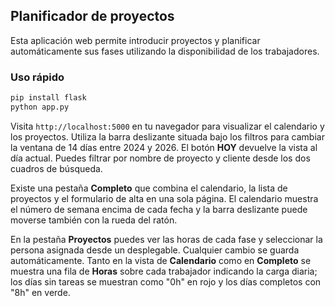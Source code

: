 ## Planificador de proyectos

Esta aplicación web permite introducir proyectos y planificar automáticamente sus
fases utilizando la disponibilidad de los trabajadores.

### Uso rápido

```bash
pip install flask
python app.py
```

Visita `http://localhost:5000` en tu navegador para visualizar el calendario y
los proyectos. Utiliza la barra deslizante situada bajo los filtros para
cambiar la ventana de 14 días entre 2024 y 2026. El botón **HOY** devuelve la
vista al día actual. Puedes filtrar por nombre de proyecto y cliente desde los
dos cuadros de búsqueda.

Existe una pestaña **Completo** que combina el calendario, la lista de proyectos
y el formulario de alta en una sola página. El calendario muestra el número de
semana encima de cada fecha y la barra deslizante puede moverse también con la
rueda del ratón.

En la pestaña **Proyectos** puedes ver las horas de cada fase y seleccionar la
persona asignada desde un desplegable. Cualquier cambio se guarda
automáticamente. Tanto en la vista de **Calendario** como en **Completo** se
muestra una fila de **Horas** sobre cada trabajador indicando la carga diaria;
los días sin tareas se muestran como "0h" en rojo y los días completos con
"8h" en verde.
